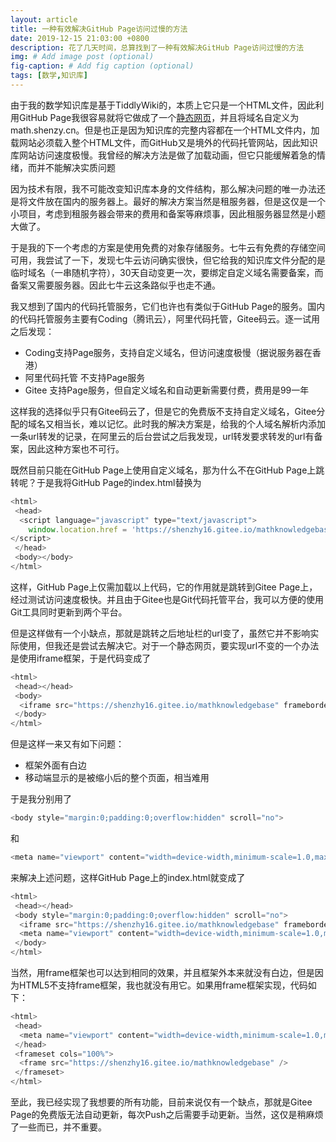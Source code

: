 ```yaml
---
layout: article
title: 一种有效解决GitHub Page访问过慢的方法
date: 2019-12-15 21:03:00 +0800
description: 花了几天时间，总算找到了一种有效解决GitHub Page访问过慢的方法
img: # Add image post (optional)
fig-caption: # Add fig caption (optional)
tags: [数学,知识库]
---
```


由于我的数学知识库是基于TiddlyWiki的，本质上它只是一个HTML文件，因此利用GitHub Page我很容易就将它做成了一个[静态网页](https://math.shenzy.cn/)，并且将域名自定义为math.shenzy.cn。但是也正是因为知识库的完整内容都在一个HTML文件内，加载网站必须载入整个HTML文件，而GitHub又是境外的代码托管网站，因此知识库网站访问速度极慢。我曾经的解决方法是做了加载动画，但它只能缓解着急的情绪，而并不能解决实质问题

因为技术有限，我不可能改变知识库本身的文件结构，那么解决问题的唯一办法还是将文件放在国内的服务器上。最好的解决方案当然是租服务器，但是这仅是一个小项目，考虑到租服务器会带来的费用和备案等麻烦事，因此租服务器显然是小题大做了。

于是我的下一个考虑的方案是使用免费的对象存储服务。七牛云有免费的存储空间可用，我尝试了一下，发现七牛云访问确实很快，但它给我的知识库文件分配的是临时域名（一串随机字符），30天自动变更一次，要绑定自定义域名需要备案，而备案又需要服务器。因此七牛云这条路似乎也走不通。

我又想到了国内的代码托管服务，它们也许也有类似于GitHub Page的服务。国内的代码托管服务主要有Coding（腾讯云），阿里代码托管，Gitee码云。逐一试用之后发现：

* Coding支持Page服务，支持自定义域名，但访问速度极慢（据说服务器在香港）
* 阿里代码托管 不支持Page服务
* Gitee 支持Page服务，但自定义域名和自动更新需要付费，费用是99一年

这样我的选择似乎只有Gitee码云了，但是它的免费版不支持自定义域名，Gitee分配的域名又相当长，难以记忆。此时我的解决方案是，给我的个人域名解析内添加一条url转发的记录，在阿里云的后台尝试之后我发现，url转发要求转发的url有备案，因此这种方案也不可行。

既然目前只能在GitHub Page上使用自定义域名，那为什么不在GitHub Page上跳转呢？于是我将GitHub Page的index.html替换为

```javascript
<html>
 <head>
  <script language="javascript" type="text/javascript">
    window.location.href = 'https://shenzhy16.gitee.io/mathknowledgebase';
</script>
 </head>
 <body></body>
</html>
```

这样，GitHub Page上仅需加载以上代码，它的作用就是跳转到Gitee Page上，经过测试访问速度极快。并且由于Gitee也是Git代码托管平台，我可以方便的使用Git工具同时更新到两个平台。

但是这样做有一个小缺点，那就是跳转之后地址栏的url变了，虽然它并不影响实际使用，但我还是尝试去解决它。对于一个静态网页，要实现url不变的一个办法是使用iframe框架，于是代码变成了

```javascript
<html>
 <head></head>
 <body>
  <iframe src="https://shenzhy16.gitee.io/mathknowledgebase" frameborder="0" scrolling="yes" height="100%" width="100%"></iframe>  
 </body>
</html>
```

但是这样一来又有如下问题：

* 框架外面有白边
* 移动端显示的是被缩小后的整个页面，相当难用

于是我分别用了

```javascript
<body style="margin:0;padding:0;overflow:hidden" scroll="no">
```

和

```javascript
<meta name="viewport" content="width=device-width,minimum-scale=1.0,maximum-scale=1.0,user-scalable=no">
```

来解决上述问题，这样GitHub Page上的index.html就变成了

```javascript
<html>
 <head></head>
 <body style="margin:0;padding:0;overflow:hidden" scroll="no">  
  <iframe src="https://shenzhy16.gitee.io/mathknowledgebase" frameborder="0" scrolling="yes" height="100%" width="100%"></iframe>
  <meta name="viewport" content="width=device-width,minimum-scale=1.0,maximum-scale=1.0,user-scalable=no" />
 </body>
</html>
```

当然，用frame框架也可以达到相同的效果，并且框架外本来就没有白边，但是因为HTML5不支持frame框架，我也就没有用它。如果用frame框架实现，代码如下：

```javascript
<html>
 <head>
  <meta name="viewport" content="width=device-width,minimum-scale=1.0,maximum-scale=1.0,user-scalable=no" />
 </head>
 <frameset cols="100%">
  <frame src="https://shenzhy16.gitee.io/mathknowledgebase" />
 </frameset>
</html>
```

至此，我已经实现了我想要的所有功能，目前来说仅有一个缺点，那就是Gitee Page的免费版无法自动更新，每次Push之后需要手动更新。当然，这仅是稍麻烦了一些而已，并不重要。
